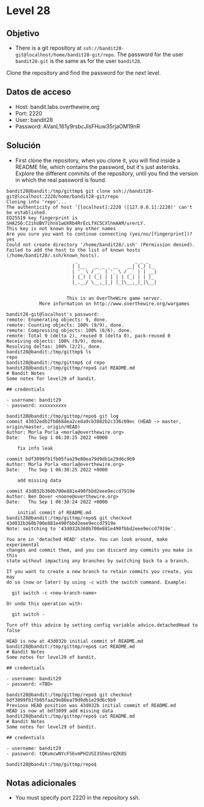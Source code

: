 # Level 28

## Objetivo
- There is a git repository at `ssh://bandit28-git@localhost/home/bandit28-git/repo`. The password for the user `bandit28-git` is the same as for the user `bandit28`.

Clone the repository and find the password for the next level.
## Datos de acceso
- Host: bandit.labs.overthewire.org
- Port: 2220
- User: bandit28
- Password: AVanL161y9rsbcJIsFHuw35rjaOM19nR

## Solución
- First clone the repository, when you clone it, you will find inside a README file, which contains the password, but it's just asterisks. Explore the different commits of the repository, until you find the version in which the real password is found.
```
bandit28@bandit:/tmp/gittmp$ git clone ssh://bandit28-git@localhost:2220/home/bandit28-git/repo
Cloning into 'repo'...
The authenticity of host '[localhost]:2220 ([127.0.0.1]:2220)' can't be established.
ED25519 key fingerprint is SHA256:C2ihUBV7ihnV1wUXRb4RrEcLfXC5CXlhmAAM/urerLY.
This key is not known by any other names
Are you sure you want to continue connecting (yes/no/[fingerprint])? yes
Could not create directory '/home/bandit28/.ssh' (Permission denied).
Failed to add the host to the list of known hosts (/home/bandit28/.ssh/known_hosts).
                         _                     _ _ _
                        | |__   __ _ _ __   __| (_) |_
                        | '_ \ / _` | '_ \ / _` | | __|
                        | |_) | (_| | | | | (_| | | |_
                        |_.__/ \__,_|_| |_|\__,_|_|\__|


                      This is an OverTheWire game server.
            More information on http://www.overthewire.org/wargames

bandit28-git@localhost's password:
remote: Enumerating objects: 9, done.
remote: Counting objects: 100% (9/9), done.
remote: Compressing objects: 100% (6/6), done.
remote: Total 9 (delta 2), reused 0 (delta 0), pack-reused 0
Receiving objects: 100% (9/9), done.
Resolving deltas: 100% (2/2), done.
bandit28@bandit:/tmp/gittmp$ ls
repo
bandit28@bandit:/tmp/gittmp$ cd repo
bandit28@bandit:/tmp/gittmp/repo$ cat README.md
# Bandit Notes
Some notes for level29 of bandit.

## credentials

- username: bandit29
- password: xxxxxxxxxx

bandit28@bandit:/tmp/gittmp/repo$ git log
commit 43032edb2fb868dea2ceda9cb3882b2c336c09ec (HEAD -> master, origin/master, origin/HEAD)
Author: Morla Porla <morla@overthewire.org>
Date:   Thu Sep 1 06:30:25 2022 +0000

    fix info leak

commit bdf3099fb1fb05faa29e80ea79d9db1e29d6c9b9
Author: Morla Porla <morla@overthewire.org>
Date:   Thu Sep 1 06:30:25 2022 +0000

    add missing data

commit 43d032b360b700e881e490fbbd2eee9eccd7919e
Author: Ben Dover <noone@overthewire.org>
Date:   Thu Sep 1 06:30:24 2022 +0000

    initial commit of README.md
bandit28@bandit:/tmp/gittmp/repo$ git checkout 43d032b360b700e881e490fbbd2eee9eccd7919e
Note: switching to '43d032b360b700e881e490fbbd2eee9eccd7919e'.

You are in 'detached HEAD' state. You can look around, make experimental
changes and commit them, and you can discard any commits you make in this
state without impacting any branches by switching back to a branch.

If you want to create a new branch to retain commits you create, you may
do so (now or later) by using -c with the switch command. Example:

  git switch -c <new-branch-name>

Or undo this operation with:

  git switch -

Turn off this advice by setting config variable advice.detachedHead to false

HEAD is now at 43d032b initial commit of README.md
bandit28@bandit:/tmp/gittmp/repo$ cat README.md
# Bandit Notes
Some notes for level29 of bandit.

## credentials

- username: bandit29
- password: <TBD>

bandit28@bandit:/tmp/gittmp/repo$ git checkout bdf3099fb1fb05faa29e80ea79d9db1e29d6c9b9
Previous HEAD position was 43d032b initial commit of README.md
HEAD is now at bdf3099 add missing data
bandit28@bandit:/tmp/gittmp/repo$ cat README.md
# Bandit Notes
Some notes for level29 of bandit.

## credentials

- username: bandit29
- password: tQKvmcwNYcFS6vmPHIUSI3ShmsrQZK8S

bandit28@bandit:/tmp/gittmp/repo$
```
## Notas adicionales
- You must specify port 2220 in the repository ssh.